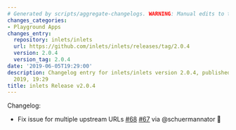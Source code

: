 ```yaml
---
# Generated by scripts/aggregate-changelogs. WARNING: Manual edits to this files will be overwritten.
changes_categories:
- Playground Apps
changes_entry:
  repository: inlets/inlets
  url: https://github.com/inlets/inlets/releases/tag/2.0.4
  version: 2.0.4
  version_tag: 2.0.4
date: '2019-06-05T19:29:00'
description: Changelog entry for inlets/inlets version 2.0.4, published on 05 June
  2019, 19:29
title: inlets Release v2.0.4
---
```


Changelog:

* Fix issue for multiple upstream URLs [#68](https://github.com/inlets/inlets/pull/68) [#67](https://github.com/inlets/inlets/pull/67) via @schuermannator :clap: 

